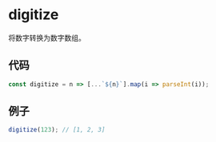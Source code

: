 # digitize

将数字转换为数字数组。

## 代码

```js
const digitize = n => [...`${n}`].map(i => parseInt(i));
```

## 例子

```js
digitize(123); // [1, 2, 3]
```
